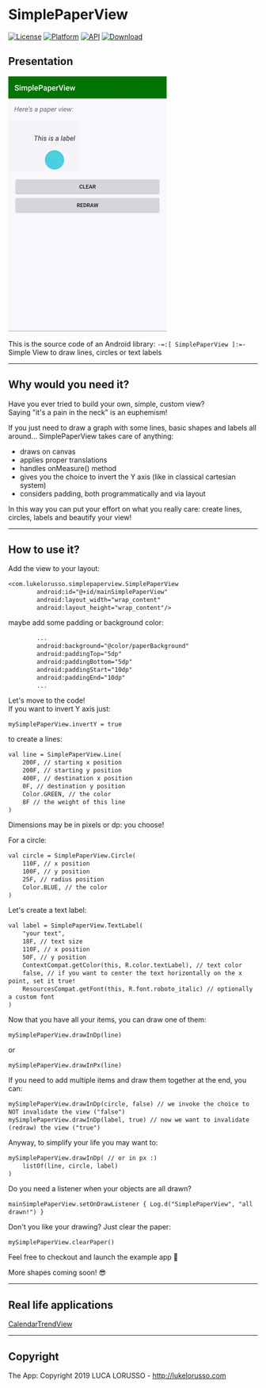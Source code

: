 SimplePaperView
===============

[![License](https://img.shields.io/badge/License-Apache%202.0-blue.svg)](https://opensource.org/licenses/Apache-2.0) [![Platform](https://img.shields.io/badge/platform-android-green.svg)](http://developer.android.com/index.html) [![API](https://img.shields.io/badge/API-21%2B-brightgreen.svg?style=flat)](https://android-arsenal.com/api?level=21) [![Download](https://api.bintray.com/packages/lukelorusso/maven/com.lukelorusso:simplepaperview/images/download.svg?version=1.1.0) ](https://bintray.com/lukelorusso/maven/com.lukelorusso:simplepaperview/1.1.0/link)

## Presentation ##

![Demo](demo.gif)

This is the source code of an Android library: `-=:[ SimplePaperView ]:=-`  
Simple View to draw lines, circles or text labels

- - -

## Why would you need it? ##

Have you ever tried to build your own, simple, custom view?  
Saying "it's a pain in the neck" is an euphemism!  

If you just need to draw a graph with some lines, basic shapes and labels all around... SimplePaperView takes care of anything:  
* draws on canvas
* applies proper translations
* handles onMeasure() method
* gives you the choice to invert the Y axis (like in classical cartesian system)
* considers padding, both programmatically and via layout

In this way you can put your effort on what you really care: create lines, circles, labels and beautify your view!

- - -

## How to use it? ##

Add the view to your layout:  
```
<com.lukelorusso.simplepaperview.SimplePaperView
        android:id="@+id/mainSimplePaperView"
        android:layout_width="wrap_content"
        android:layout_height="wrap_content"/>
```  

maybe add some padding or background color:  
```
        ...
        android:background="@color/paperBackground"
        android:paddingTop="5dp"
        android:paddingBottom="5dp"
        android:paddingStart="10dp"
        android:paddingEnd="10dp"
        ...
```  

Let's move to the code!  
If you want to invert Y axis just:  
```
mySimplePaperView.invertY = true
```

to create a lines:  
```
val line = SimplePaperView.Line(
    200F, // starting x position
    200F, // starting y position
    400F, // destination x position
    0F, // destination y position
    Color.GREEN, // the color
    8F // the weight of this line
)
```  

Dimensions may be in pixels or dp: you choose!  

For a circle:  
```
val circle = SimplePaperView.Circle(
    110F, // x position
    100F, // y position
    25F, // radius position
    Color.BLUE, // the color
)
```  

Let's create a text label:  
```
val label = SimplePaperView.TextLabel(
    "your text",
    18F, // text size
    110F, // x position
    50F, // y position
    ContextCompat.getColor(this, R.color.textLabel), // text color
    false, // if you want to center the text horizontally on the x point, set it true! 
    ResourcesCompat.getFont(this, R.font.roboto_italic) // optionally a custom font
)
```  

Now that you have all your items, you can draw one of them:  
```
mySimplePaperView.drawInDp(line)
```  
or  
```
mySimplePaperView.drawInPx(line)
```  

If you need to add multiple items and draw them together at the end, you can:  
```
mySimplePaperView.drawInDp(circle, false) // we invoke the choice to NOT invalidate the view ("false")
mySimplePaperView.drawInDp(label, true) // now we want to invalidate (redraw) the view ("true")
```  

Anyway, to simplify your life you may want to:  
```
mySimplePaperView.drawInDp( // or in px :)
    listOf(line, circle, label)
)
```  

Do you need a listener when your objects are all drawn?  
```
mainSimplePaperView.setOnDrawListener { Log.d("SimplePaperView", "all drawn!") }
```  

Don't you like your drawing? Just clear the paper:  
```
mySimplePaperView.clearPaper()
```  

Feel free to checkout and launch the example app 🎡

More shapes coming soon! 😎  

- - -

## Real life applications ##

[CalendarTrendView](https://github.com/lukelorusso/CalendarTrendView)  

- - -

## Copyright ##

The App: Copyright 2019 LUCA LORUSSO - http://lukelorusso.com  

